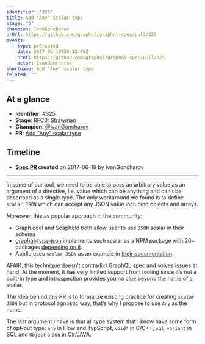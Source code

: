 ```yaml
---
identifier: "325"
title: Add "Any" scalar type
stage: "0"
champion: IvanGoncharov
prUrl: https://github.com/graphql/graphql-spec/pull/325
events:
  - type: prCreated
    date: 2017-06-19T20:12:40Z
    href: https://github.com/graphql/graphql-spec/pull/325
    actor: IvanGoncharov
shortname: Add "Any" scalar type
related: ""
---
```


## At a glance

- **Identifier**: #325
- **Stage**: [RFC0: Strawman](https://github.com/graphql/graphql-spec/blob/main/CONTRIBUTING.md#stage-0-strawman)
- **Champion**: [@IvanGoncharov](https://github.com/IvanGoncharov)
- **PR**: [Add "Any" scalar type](https://github.com/graphql/graphql-spec/pull/325)

<!-- BEGIN_CUSTOM_TEXT -->



<!-- END_CUSTOM_TEXT -->

## Timeline

- **[Spec PR](https://github.com/graphql/graphql-spec/pull/325) created** on 2017-06-19 by IvanGoncharov

<!-- VERBATIM -->

---

In some of our tool, we need to be able to pass an arbitrary value as an argument of a directive, i.e. value which can be anything and can’t be described as a single type.  The only workaround we found is to define `scalar JSON` which can accept any JSON value including objects and arrays.

Moreover, this as popular approach in the community:
 - Graph.cool and Scaphold both allow user to use `JSON` scalar in their schema
 - [graphql-type-json](https://github.com/taion/graphql-type-json) implements such scalar as a NPM package with 20+ packages [depending on it](https://www.npmjs.com/browse/depended/graphql-type-json).
 - Apollo uses `scalar JSON` as an example in [their documentation](http://dev.apollodata.com/tools/graphql-tools/scalars.html#Using-a-package).

AFAIK, this technique doesn’t contradict GraphQL spec and solves issues at hand.
At the moment, it has very limited support from tooling since it’s not a built-in type and introspection provides you no clue beyond the name of a scalar.  
 
The idea behind this PR is to formalize existing practice for creating `scalar JSON` but in protocol agnostic way, that’s why I propose to use `Any` as the name.

The last argument I have is that all type system that I know have some form of opt-out type: `any` in Flow and TypScript, `void*` in C/C++, `sql_variant` in SQL and `Object` class​ in C#/JAVA.
